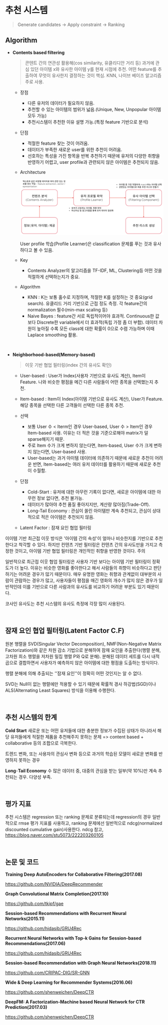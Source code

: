 # 추천 시스템

> Generate candidates -> Apply constraint -> Ranking

## Algorithm

- **Contents based filtering**

  > 콘텐트 간의 연관성 활용해(cos similarity, 유클리디안 거리 등) 과거에 관심 있던 아이템 x와 유사한 아이템 y를 현재 시점에 추천. 어떤 feature를 추출하여 무엇이 유사한지 결정하는 것이 핵심. KNN, 나이브 베이즈 알고리즘 주로 사용.

  * 장점
    * 다른 유저의 데이터가 필요하지 않음.
    * 추천할 수 있는 아이템의 범위가 넓음.(Unique, New, Unpopular 아이템 모두 가능)
    * 추천시스템이 추천한 이유 설명 가능.(특정 feature 기반으로 분석)

  * 단점

    * 적절한 feature 찾는 것이 어려움.
    * 데이터가 부족한 새로운 user를 위한 추천이 어려움.
    * 선호하는 특성을 가진 항목을 반복 추천하기 때문에 유저의 다양한 취향을 반영하기 어렵고, user profile과 관련되지 않은 아이템은 추천되지 않음.

  * Architecture

    ![architecture](./contents_arch.png)

    User profile 학습(Profile Learner)은 classification 문제를 푸는 것과 유사하다고 볼 수 있음.

  * Key

    * Contents Analyzer의 알고리즘을 TF-IDF, ML, Clustering등 어떤 것을 적절하게 선택하는지가 중요.

  * Algorithm

    * KNN : K는 보통 홀수로 지정하며, 적절한 K를 설정하는 것 중요(grid search). 유클리드 거리 기반으로 근접 정도 측정. 각 feature간의 normalization 필수(min-max scaling 등)
    * Naive Bayes : feature간 서로 독립적이어야 효과적. Continuous한 값보다 Discrete한 variable에서 더 효과적(독립 가정 좀 더 부합). 데이터 차원이 높아질 수록 모든 class에 대한 확률이 0으로 수렴 가능하며 이때 Laplace smoothing 활용.

</br>

* **Neighborhood-based(Memory-based)**

  > 이웃 기반 협업 필터링(index 간의 유사도 확인)

  * User-based : User가 Index(사용자 기반으로 유사도 계산), Item이 Feature. 나와 비슷한 평점을 메긴 다른 사람들이 어떤 종목을 선택했는지 추천.
  * Item-based : Item이 Index(아이템 기반으로 유사도 계산), User가 Feature. 해당 종목을 선택한 다른 고객들이 선택한 다른 종목 추천.
  * 선택
    * 보통 User 수 < Iterm인 경우 User-based, User 수 > Item인 경우 Item-based 사용. 이유는 더 적은 것을 기준으로해야 matrix가 덜 sparse해지기 때문.
    * 주로 Item 수가 크게 변하지 않는다면, Item-based, User 수가 크게 변하지 않는다면, User-based 사용.
    * User-based는 과거 아이템 데이터에 의존하기 때문에 새로운 추천이 어려운 반면, Item-based는 여러 유저 데이터를 활용하기 때문에 새로운 추천이 수월함.
  * 단점
    * Cold-Start : 유저에 대한 아무런 기록이 없다면, 새로운 아이템에 대한 아무런 정보 없다면, 추천 불가능.
    * 데이터가 많아야 추천 품질 좋아지지만, 계산량 많아짐(Trade-Off).
    * Long-Tail Economy : 관심이 쏠린 아이템만 계속 추천되고, 관심이 상대적으로 적은 아이템은 추천되지 않음.

  * Latent Factor : 잠재 요인 협업 필터링

이이템 기반 최근접 이웃 방식은 '아이템 간의 속성'이 얼마나 비슷한지를 기반으로 추천한다고 착각할 수 있다. 하지만 컨텐츠 기반 필터링은 컨텐츠 간의 유사도만을 가지고 측정한 것이고, 아이템 기반 협업 필터링은 개인적인 취향을 반영한 것이다. 주의

일반적으로 최근접 이웃 협업 필터링은 사용자 기반 보다는 아이템 기반 필터링이 정확도가 더 높다. 이유는 비슷한 영화를 좋아한다고 해서 사람들의 취향이 비슷하다고 판단하기는 어려운 경우가 많기 때문이다. 매우 유명한 영화는 취향과 관계없이 대부분의 사람이 관람하는 경우가 많고, 사용자들이 평점을 매긴 영화의 개수가 많지 않은 경우가 일반적인데 이를 기반으로 다른 사람과의 유사도를 비교하기 어려운 부분도 있기 때문이다.

코사인 유사도는 추천 시스템의 유사도 측정에 각장 많이 사용된다. 

</br>

## 잠재 요인 협업 필터링(Latent Factor C.F)

원본 행렬을 SVD(Singular Vector Decomposition), NMF(Non-Negative Matrix Factorization)와 같은 차원 감소 기법으로 분해하여 잠재 요인을 추출한다(행렬 분해, 고차원 희소 행렬을 저차원 밀집 행렬 P와 Q로 분해). 분해된 데이터 세트를 다시 내적 곱으로 결합하면서 사용자가 예측하지 않은 아이템에 대한 평점을 도출하는 방식이다.

행렬 분해에 의해 추출되는 ''잠재 요인''이 정확히 어떤 것인지는 알 수 없다.

SVD는 Null이 없는 행렬에만 적용할 수 있기 때문에 확률적 경사 하강법(SGD)이나 ALS(Alternating Least Squares) 방식을 이용해 수행한다.

</br>

## 추천 시스템의 한계

**Cold Start**
새로운 또는 어떤 유저들에 대한 충분한 정보가 수집된 상태가 아니라서 해당 유저들에게 적절한 제품을 추천해주지 못하는 문제 => content based + collaborative 등의 조합으로 극복한다.

트렌드 변화, 또는 사용자의 관심사 변화 등으로 과거의 학습된 모델이 새로운 변화를 반영하지 못하는 경우

**Long**-**Tail Economy**
수 많은 데이터 중, 대중의 관심을 받는 일부(약 10%)만 계속 추천되는 경우. 다양성 부족.

</br>

## 평가 지표

추천 시스템은 regression 또는 ranking 문제로 분류되는데 regression의 경우 일반적으로 rmse 평가 지표를 사용하고, ranking 문제에선 일반적으로 ndcg(normalized discounted cumulative gain)사용한다.
ndcg 참고, https://blog.naver.com/stu5073/222203260105

</br>

## 논문 및 코드

**Training Deep AutoEncoders for Collaborative Filtering(2017.08)**

https://github.com/NVIDIA/DeepRecommender

**Graph Convolutional Matrix Completion(2017.10)**

https://github.com/tkipf/gae

**Session-based Recommendations with Recurrent Neural Networks(2015.11)**

https://github.com/hidasib/GRU4Rec

**Recurrent Neural Networks with Top-k Gains for Session-based Recommendations(2017.06)**

https://github.com/hidasib/GRU4Rec

**Session-based Recommendation with Graph Neural Networks(2018.11)**

https://github.com/CRIPAC-DIG/SR-GNN

**Wide & Deep Learning for Recommender Systems(2016.06)**

https://github.com/shenweichen/DeepCTR

**DeepFM: A Factorization-Machine based Neural Network for CTR Prediction(2017.03)**

https://github.com/shenweichen/DeepCTR